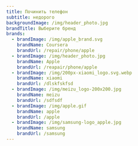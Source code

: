 ```yaml
---
title: Починить телефон
subtitle: недорого
backgroundImage: /img/header_photo.jpg
brandTitle: Выберите бренд
brands:
  - brandImage: /img/apple_brand.svg
    brandName: Coursera
    brandUrl: /repair/phone/apple
  - brandImage: /img/header_photo.jpg
    brandName: Apple
    brandUrl: /reapair/phone/apple
  - brandImage: /img/200px-xiaomi_logo.svg.webp
    brandName: xiaomi
    brandUrl: /dlskfskfsd
  - brandImage: /img/meizu_logo-200x200.jpg
    brandName: meizu
    brandUrl: /sdfsdf
  - brandImage: /img/apple.gif
    brandName: apple
    brandUrl: /apple
  - brandImage: /img/samsung-logo_apple.jpg
    brandName: samsung
    brandUrl: /samsung
---
```


